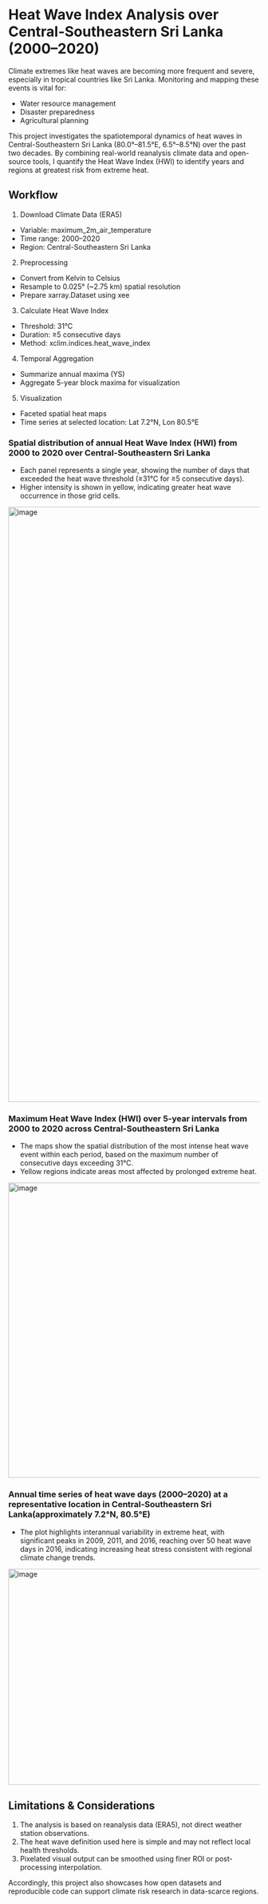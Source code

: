 # Heat Wave Index Analysis over Central-Southeastern Sri Lanka (2000–2020)
Climate extremes like heat waves are becoming more frequent and severe, especially in tropical countries like Sri Lanka. Monitoring and mapping these events is vital for:
  - Water resource management
  - Disaster preparedness
  - Agricultural planning

This project investigates the spatiotemporal dynamics of heat waves in Central-Southeastern Sri Lanka (80.0°–81.5°E, 6.5°–8.5°N) over the past two decades. By combining real-world reanalysis climate data and open-source tools, I quantify the Heat Wave Index (HWI) to identify years and regions at greatest risk from extreme heat.

## Workflow
1. Download Climate Data (ERA5)
  - Variable: maximum_2m_air_temperature
  - Time range: 2000–2020
  - Region: Central-Southeastern Sri Lanka

2. Preprocessing
  - Convert from Kelvin to Celsius
  - Resample to 0.025° (~2.75 km) spatial resolution
  - Prepare xarray.Dataset using xee

3. Calculate Heat Wave Index
  - Threshold: 31°C
  - Duration: ≥5 consecutive days
  - Method: xclim.indices.heat_wave_index

4. Temporal Aggregation
  - Summarize annual maxima (YS)
  - Aggregate 5-year block maxima for visualization

5. Visualization
  - Faceted spatial heat maps
  - Time series at selected location: Lat 7.2°N, Lon 80.5°E

### Spatial distribution of annual Heat Wave Index (HWI) from 2000 to 2020 over Central-Southeastern Sri Lanka
  - Each panel represents a single year, showing the number of days that exceeded the heat wave threshold (≥31°C for ≥5 consecutive days). 
  - Higher intensity is shown in yellow, indicating greater heat wave occurrence in those grid cells.

<img width="1468" height="1190" alt="image" src="https://github.com/user-attachments/assets/f470c88a-9056-4fac-b358-b744ed3ee85e" />


### Maximum Heat Wave Index (HWI) over 5-year intervals from 2000 to 2020 across Central-Southeastern Sri Lanka
  - The maps show the spatial distribution of the most intense heat wave event within each period, based on the maximum number of consecutive days exceeding 31°C.
  - Yellow regions indicate areas most affected by prolonged extreme heat.

<img width="928" height="590" alt="image" src="https://github.com/user-attachments/assets/8f8afe8d-a213-407f-b567-f781d314ef93" />


### Annual time series of heat wave days (2000–2020) at a representative location in Central-Southeastern Sri Lanka(approximately 7.2°N, 80.5°E) 
  - The plot highlights interannual variability in extreme heat, with significant peaks in 2009, 2011, and 2016, reaching over 50 heat wave days in 2016, indicating increasing heat stress consistent with regional      climate change trends.

<img width="543" height="432" alt="image" src="https://github.com/user-attachments/assets/92f71f88-5997-4156-b173-a7eaaad39833" />


## Limitations & Considerations
1. The analysis is based on reanalysis data (ERA5), not direct weather station observations.
2. The heat wave definition used here is simple and may not reflect local health thresholds.
3. Pixelated visual output can be smoothed using finer ROI or post-processing interpolation.


 







Accordingly, this project also showcases how open datasets and reproducible code can support climate risk research in data-scarce regions.













